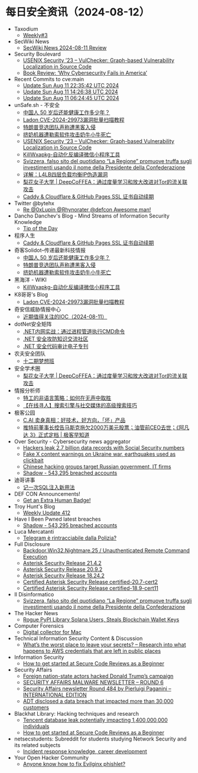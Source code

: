 # 每日安全资讯（2024-08-12）

- Taxodium
  - [Weekly#3](https://taxodium.ink/post/weekly/3/)
- SecWiki News
  - [SecWiki News 2024-08-11 Review](http://www.sec-wiki.com/?2024-08-11)
- Security Boulevard
  - [USENIX Security ’23 – VulChecker: Graph-based Vulnerability Localization in Source Code](https://securityboulevard.com/2024/08/usenix-security-23-vulchecker-graph-based-vulnerability-localization-in-source-code/)
  - [Book Review: ‘Why Cybersecurity Fails in America’](https://securityboulevard.com/2024/08/book-review-why-cybersecurity-fails-in-america/)
- Recent Commits to cve:main
  - [Update Sun Aug 11 22:35:42 UTC 2024](https://github.com/trickest/cve/commit/0ac9eda8108bd6d9d35cbe211a0c786c75e2b381)
  - [Update Sun Aug 11 14:26:38 UTC 2024](https://github.com/trickest/cve/commit/a4b712eb6cd4db9f75116b0c169d760d7ebf0716)
  - [Update Sun Aug 11 06:24:45 UTC 2024](https://github.com/trickest/cve/commit/7f1ed84bdb612d7cf059010d6a684ea870f6169e)
- unSafe.sh - 不安全
  - [中国人 50 岁后还能健康工作多少年？](https://buaq.net/go-255447.html)
  - [Ladon CVE-2024-29973漏洞批量扫描教程](https://buaq.net/go-255458.html)
  - [特朗普竞选团队声称遭黑客入侵](https://buaq.net/go-255448.html)
  - [挤奶机器遭勒索软件攻击奶牛小牛死亡](https://buaq.net/go-255449.html)
  - [USENIX Security ’23 – VulChecker: Graph-based Vulnerability Localization in Source Code](https://buaq.net/go-255478.html)
  - [KillWxapkg-自动化反编译微信小程序工具](https://buaq.net/go-255442.html)
  - [Svizzera, falso sito del quotidiano “La Regione” promuove truffa sugli investimenti usando il nome della Presidente della Confederazione](https://buaq.net/go-255457.html)
  - [详解：L4LB四层负载均衡IP伪造漏洞](https://buaq.net/go-255443.html)
  - [梨花女子大学 | DeepCoFFEA：通过度量学习和放大改进对Tor的流关联攻击](https://buaq.net/go-255459.html)
  - [Caddy & Cloudflare & GitHub Pages SSL 证书自动续期](https://buaq.net/go-255435.html)
- Twitter @bytehx
  - [Re @0xLupin @Rhynorater @defcon Awesome man!](https://x.com/bytehx343/status/1822673280362557628)
- Dancho Danchev's Blog - Mind Streams of Information Security Knowledge
  - [Tip of the Day](https://ddanchev.blogspot.com/2024/08/tip-of-day.html)
- 程序人生
  - [Caddy & Cloudflare & GitHub Pages SSL 证书自动续期](https://programlife.net/2024/08/11/caddy-cloudflare-github-pages-ssl-certificates-renewal/)
- 奇客Solidot–传递最新科技情报
  - [中国人 50 岁后还能健康工作多少年？](https://www.solidot.org/story?sid=78945)
  - [特朗普竞选团队声称遭黑客入侵](https://www.solidot.org/story?sid=78944)
  - [挤奶机器遭勒索软件攻击奶牛小牛死亡](https://www.solidot.org/story?sid=78943)
- 黑海洋 - WIKI
  - [KillWxapkg-自动化反编译微信小程序工具](https://www.upx8.com/4259)
- K8哥哥’s Blog
  - [Ladon CVE-2024-29973漏洞批量扫描教程](http://k8gege.org/p/CVE-2024-29973.html)
- 奇安信威胁情报中心
  - [近期值得关注的IOC（2024-08-11）](https://mp.weixin.qq.com/s?__biz=MzI2MDc2MDA4OA==&mid=2247511493&idx=1&sn=e1e953366ca5c061bc28f21572ce8beb&chksm=ea665ab2dd11d3a4cd8835725efaf15120575f0fc0b74aa483758e6c0472a7c481bb4b4facdd&scene=58&subscene=0#rd)
- dotNet安全矩阵
  - [.NET内网实战：通过进程管道执行CMD命令](https://mp.weixin.qq.com/s?__biz=MzUyOTc3NTQ5MA==&mid=2247494383&idx=1&sn=3e9f436db0a33bb91eefb40baec039bc&chksm=fa594402cd2ecd141f4e74017681691b6517ca14fc63c15bfc23a45c8f86ebb9f44838cebc62&scene=58&subscene=0#rd)
  - [.NET 安全攻防知识交流社区](https://mp.weixin.qq.com/s?__biz=MzUyOTc3NTQ5MA==&mid=2247494383&idx=2&sn=a2b8938b4b3f13eb80e1b9978991f1fb&chksm=fa594402cd2ecd14b1ae13cf831f1ee02b970ec8d2a33b432f74e0752ae1ed6773c123c33758&scene=58&subscene=0#rd)
  - [.NET 安全代码审计电子专刊](https://mp.weixin.qq.com/s?__biz=MzUyOTc3NTQ5MA==&mid=2247494383&idx=3&sn=4241aecd293a4002460760612feea38b&chksm=fa594402cd2ecd14264ddf5c179e0247f249375d92ad84f45462fb2fa9d039305c1e3a6683cb&scene=58&subscene=0#rd)
- 农夫安全团队
  - [十二期梦想班](https://mp.weixin.qq.com/s?__biz=MzI0MzQ4NTI1OA==&mid=2247484840&idx=1&sn=d1bf83e4aaed118d203da7849cf76920&chksm=e96d1a8dde1a939b4b4a6fe177763738f78163978cd52154287f4717269369b6b42bc54bd05b&scene=58&subscene=0#rd)
- 安全学术圈
  - [梨花女子大学 | DeepCoFFEA：通过度量学习和放大改进对Tor的流关联攻击](https://mp.weixin.qq.com/s?__biz=MzU5MTM5MTQ2MA==&mid=2247491088&idx=1&sn=c42a0463e85c28b003be749ab14ad5cf&chksm=fe2ee19bc959688dfed44e544701dbb81422c2c56abd52595d76378080e29ee69b6ef182f127&scene=58&subscene=0#rd)
- 情报分析师
  - [特工的非语言策略：如何在无声中取胜](https://mp.weixin.qq.com/s?__biz=MzA3Mjc1MTkwOA==&mid=2650554000&idx=1&sn=6cc9dff0c07323718732b640d2854cd1&chksm=871110dbb06699cd75e543634d7d60220442ebe0bafeb169abbde5a2706ba3e8e2ec45d9c864&scene=58&subscene=0#rd)
  - [【在线寻人】搜索引擎与社交媒体的高级搜索技巧](https://mp.weixin.qq.com/s?__biz=MzA3Mjc1MTkwOA==&mid=2650554000&idx=2&sn=a89a4660a7f51514cb60139786c7e56d&chksm=871110dbb06699cd5b28bba617cbe1645e551384acf0eeb862faa558425b9a96b13533c08275&scene=58&subscene=0#rd)
- 极客公园
  - [C.AI 卖身真相：好技术，好方向，「坏」产品](https://mp.weixin.qq.com/s?__biz=MTMwNDMwODQ0MQ==&mid=2653051295&idx=1&sn=c33b105194226220107aed99b9e802cf&chksm=7e5724294920ad3f37f02f1c428635ee62d71de5391c7aa3f1705b7430f53cdb005ccb5fe21e&scene=58&subscene=0#rd)
  - [推特前董事长控告马斯克拖欠2000万美元股票；油管前CEO去世；《阿凡达 3》正式定档 | 极客早知道](https://mp.weixin.qq.com/s?__biz=MTMwNDMwODQ0MQ==&mid=2653051294&idx=1&sn=ae0fde13a13e91d258d29bc6778cabf0&chksm=7e5724284920ad3e6ea4008520405aa7512559baca75e7901e28fc17fd1906b93884f99bafe4&scene=58&subscene=0#rd)
- Over Security - Cybersecurity news aggregator
  - [Hackers leak 2.7 billion data records with Social Security numbers](https://www.bleepingcomputer.com/news/security/hackers-leak-27-billion-data-records-with-social-security-numbers/)
  - [Fake X content warnings on Ukraine war, earthquakes used as clickbait](https://www.bleepingcomputer.com/news/security/fake-x-content-warnings-on-ukraine-war-earthquakes-used-as-clickbait/)
  - [Chinese hacking groups target Russian government, IT firms](https://www.bleepingcomputer.com/news/security/chinese-hacking-groups-target-russian-government-it-firms/)
  - [Shadow - 543,295 breached accounts](https://haveibeenpwned.com/PwnedWebsites#Shadow)
- 迪哥讲事
  - [记一次SQL注入新用法](https://mp.weixin.qq.com/s?__biz=MzIzMTIzNTM0MA==&mid=2247495497&idx=1&sn=99faeaead656d98179eb1fd5ae21f398&chksm=e8a5e52adfd26c3cd6d71af0ecbc296d27844230af350b29d3fd79ceb9ba1776eb5f69249071&scene=58&subscene=0#rd)
- DEF CON Announcements!
  - [Get an Extra Human Badge!](https://defcon.org/html/links/dc-news.html#badgesales)
- Troy Hunt's Blog
  - [Weekly Update 412](https://www.troyhunt.com/weekly-update-412/)
- Have I Been Pwned latest breaches
  - [Shadow - 543,295 breached accounts](https://haveibeenpwned.com/PwnedWebsites#Shadow)
- Luca Mercatanti
  - [Telegram è rintracciabile dalla Polizia?](https://luca-mercatanti.com/telegram-e-rintracciabile-dalla-polizia/?utm_source=rss&utm_medium=rss&utm_campaign=telegram-e-rintracciabile-dalla-polizia)
- Full Disclosure
  - [Backdoor.Win32.Nightmare.25 / Unauthenticated Remote Command	Execution](https://seclists.org/fulldisclosure/2024/Aug/14)
  - [Asterisk Security Release 21.4.2](https://seclists.org/fulldisclosure/2024/Aug/13)
  - [Asterisk Security Release 20.9.2](https://seclists.org/fulldisclosure/2024/Aug/12)
  - [Asterisk Security Release 18.24.2](https://seclists.org/fulldisclosure/2024/Aug/11)
  - [Certified Asterisk Security Release certified-20.7-cert2](https://seclists.org/fulldisclosure/2024/Aug/10)
  - [Certified Asterisk Security Release certified-18.9-cert11](https://seclists.org/fulldisclosure/2024/Aug/9)
- Il Disinformatico
  - [Svizzera, falso sito del quotidiano “La Regione” promuove truffa sugli investimenti usando il nome della Presidente della Confederazione](http://attivissimo.blogspot.com/2024/08/falso-sito-de-la-regione-promuove.html)
- The Hacker News
  - [Rogue PyPI Library Solana Users, Steals Blockchain Wallet Keys](https://thehackernews.com/2024/08/rogue-pypi-library-solana-users-steals.html)
- Computer Forensics
  - [Digital collector for Mac](https://www.reddit.com/r/computerforensics/comments/1epa6x2/digital_collector_for_mac/)
- Technical Information Security Content & Discussion
  - [What’s the worst place to leave your secrets? – Research into what happens to AWS credentials that are left in public places](https://www.reddit.com/r/netsec/comments/1epf0jq/whats_the_worst_place_to_leave_your_secrets/)
- Information Security
  - [How to get started at Secure Code Reviews as a Beginner](https://www.reddit.com/r/Information_Security/comments/1epfxtb/how_to_get_started_at_secure_code_reviews_as_a/)
- Security Affairs
  - [Foreign nation-state actors hacked Donald Trump’s campaign](https://securityaffairs.com/166895/cyber-warfare-2/donald-trumps-campaign-hacked.html)
  - [SECURITY AFFAIRS MALWARE NEWSLETTER – ROUND 6](https://securityaffairs.com/166890/malware/security-affairs-malware-newsletter-round-6.html)
  - [Security Affairs newsletter Round 484 by Pierluigi Paganini – INTERNATIONAL EDITION](https://securityaffairs.com/166884/breaking-news/security-affairs-newsletter-round-484-by-pierluigi-paganini-international-edition.html)
  - [ADT disclosed a data breach that impacted more than 30,000 customers](https://securityaffairs.com/166857/cyber-crime/adt-disclosed-a-data-breach.html)
- Blackhat Library: Hacking techniques and research
  - [Tencent database leak potentially impacting 1,400,000,000 individuals](https://www.reddit.com/r/blackhat/comments/1epkctv/tencent_database_leak_potentially_impacting/)
  - [How to get started at Secure Code Reviews as a Beginner](https://www.reddit.com/r/blackhat/comments/1epg0kh/how_to_get_started_at_secure_code_reviews_as_a/)
- netsecstudents: Subreddit for students studying Network Security and its related subjects
  - [Incident response knowledge, career development](https://www.reddit.com/r/netsecstudents/comments/1epz0b0/incident_response_knowledge_career_development/)
- Your Open Hacker Community
  - [Anyone know how to fix Evilginx phishlet?](https://www.reddit.com/r/HowToHack/comments/1epbktt/anyone_know_how_to_fix_evilginx_phishlet/)

